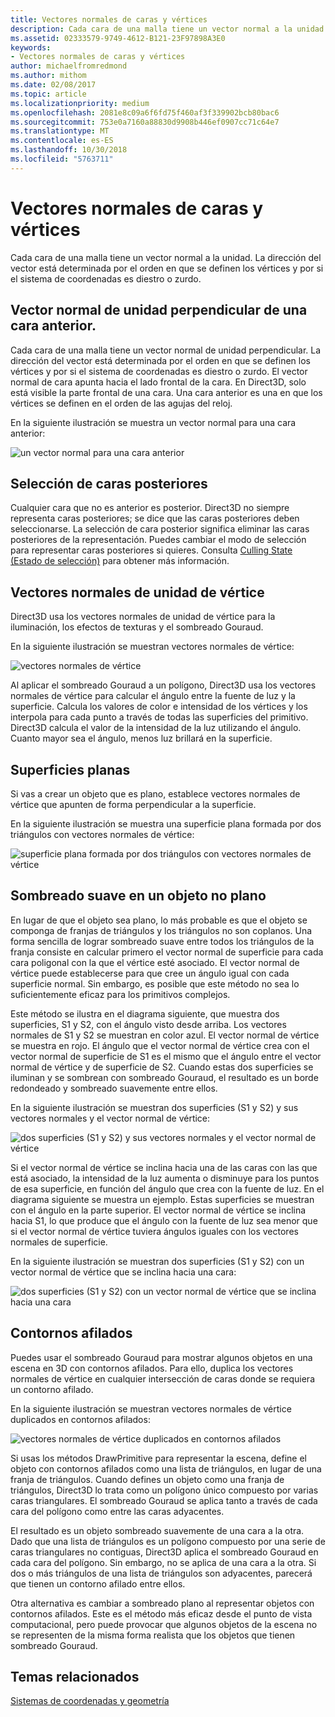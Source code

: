 ```yaml
---
title: Vectores normales de caras y vértices
description: Cada cara de una malla tiene un vector normal a la unidad. La dirección del vector está determinada por el orden en que se definen los vértices y por si el sistema de coordenadas es diestro o zurdo.
ms.assetid: 02333579-9749-4612-B121-23F97898A3E0
keywords:
- Vectores normales de caras y vértices
author: michaelfromredmond
ms.author: mithom
ms.date: 02/08/2017
ms.topic: article
ms.localizationpriority: medium
ms.openlocfilehash: 2081e8c09a6f6fd75f460af3f339902bcb80bac6
ms.sourcegitcommit: 753e0a7160a88830d9908b446ef0907cc71c64e7
ms.translationtype: MT
ms.contentlocale: es-ES
ms.lasthandoff: 10/30/2018
ms.locfileid: "5763711"
---
```

# <a name="face-and-vertex-normal-vectors"></a>Vectores normales de caras y vértices


Cada cara de una malla tiene un vector normal a la unidad. La dirección del vector está determinada por el orden en que se definen los vértices y por si el sistema de coordenadas es diestro o zurdo.

## <a name="span-idperpendicularunitnormalvectorforafrontfacespanspan-idperpendicularunitnormalvectorforafrontfacespanspan-idperpendicularunitnormalvectorforafrontfacespanperpendicular-unit-normal-vector-for-a-front-face"></a><span id="Perpendicular_unit_normal_vector_for_a_front_face"></span><span id="perpendicular_unit_normal_vector_for_a_front_face"></span><span id="PERPENDICULAR_UNIT_NORMAL_VECTOR_FOR_A_FRONT_FACE"></span>Vector normal de unidad perpendicular de una cara anterior.


Cada cara de una malla tiene un vector normal de unidad perpendicular. La dirección del vector está determinada por el orden en que se definen los vértices y por si el sistema de coordenadas es diestro o zurdo. El vector normal de cara apunta hacia el lado frontal de la cara. En Direct3D, solo está visible la parte frontal de una cara. Una cara anterior es una en que los vértices se definen en el orden de las agujas del reloj.

En la siguiente ilustración se muestra un vector normal para una cara anterior:

![un vector normal para una cara anterior](images/nrmlvect.png)

## <a name="span-idcullingbackfacesspanspan-idcullingbackfacesspanspan-idcullingbackfacesspanculling-back-faces"></a><span id="Culling_back_faces"></span><span id="culling_back_faces"></span><span id="CULLING_BACK_FACES"></span>Selección de caras posteriores


Cualquier cara que no es anterior es posterior. Direct3D no siempre representa caras posteriores; se dice que las caras posteriores deben seleccionarse. La selección de cara posterior significa eliminar las caras posteriores de la representación. Puedes cambiar el modo de selección para representar caras posteriores si quieres. Consulta [Culling State (Estado de selección)](https://msdn.microsoft.com/library/windows/desktop/bb204882) para obtener más información.

## <a name="span-idvertexunitnormalsspanspan-idvertexunitnormalsspanspan-idvertexunitnormalsspanvertex-unit-normals"></a><span id="Vertex_unit_normals"></span><span id="vertex_unit_normals"></span><span id="VERTEX_UNIT_NORMALS"></span>Vectores normales de unidad de vértice


Direct3D usa los vectores normales de unidad de vértice para la iluminación, los efectos de texturas y el sombreado Gouraud.

En la siguiente ilustración se muestran vectores normales de vértice:

![vectores normales de vértice](images/vertnrml.png)

Al aplicar el sombreado Gouraud a un polígono, Direct3D usa los vectores normales de vértice para calcular el ángulo entre la fuente de luz y la superficie. Calcula los valores de color e intensidad de los vértices y los interpola para cada punto a través de todas las superficies del primitivo. Direct3D calcula el valor de la intensidad de la luz utilizando el ángulo. Cuanto mayor sea el ángulo, menos luz brillará en la superficie.

## <a name="span-idflatsurfacesspanspan-idflatsurfacesspanspan-idflatsurfacesspanflat-surfaces"></a><span id="Flat_surfaces"></span><span id="flat_surfaces"></span><span id="FLAT_SURFACES"></span>Superficies planas


Si vas a crear un objeto que es plano, establece vectores normales de vértice que apunten de forma perpendicular a la superficie.

En la siguiente ilustración se muestra una superficie plana formada por dos triángulos con vectores normales de vértice:

![superficie plana formada por dos triángulos con vectores normales de vértice](images/flatvert.png)

## <a name="span-idsmoothshadingonanon-flatobjectspanspan-idsmoothshadingonanon-flatobjectspanspan-idsmoothshadingonanon-flatobjectspansmooth-shading-on-a-non-flat-object"></a><span id="Smooth_shading_on_a_non-flat_object"></span><span id="smooth_shading_on_a_non-flat_object"></span><span id="SMOOTH_SHADING_ON_A_NON-FLAT_OBJECT"></span>Sombreado suave en un objeto no plano


En lugar de que el objeto sea plano, lo más probable es que el objeto se componga de franjas de triángulos y los triángulos no son coplanos. Una forma sencilla de lograr sombreado suave entre todos los triángulos de la franja consiste en calcular primero el vector normal de superficie para cada cara poligonal con la que el vértice esté asociado. El vector normal de vértice puede establecerse para que cree un ángulo igual con cada superficie normal. Sin embargo, es posible que este método no sea lo suficientemente eficaz para los primitivos complejos.

Este método se ilustra en el diagrama siguiente, que muestra dos superficies, S1 y S2, con el ángulo visto desde arriba. Los vectores normales de S1 y S2 se muestran en color azul. El vector normal de vértice se muestra en rojo. El ángulo que el vector normal de vértice crea con el vector normal de superficie de S1 es el mismo que el ángulo entre el vector normal de vértice y de superficie de S2. Cuando estas dos superficies se iluminan y se sombrean con sombreado Gouraud, el resultado es un borde redondeado y sombreado suavemente entre ellos.

En la siguiente ilustración se muestran dos superficies (S1 y S2) y sus vectores normales y el vector normal de vértice:

![dos superficies (S1 y S2) y sus vectores normales y el vector normal de vértice](images/gvert.png)

Si el vector normal de vértice se inclina hacia una de las caras con las que está asociado, la intensidad de la luz aumenta o disminuye para los puntos de esa superficie, en función del ángulo que crea con la fuente de luz. En el diagrama siguiente se muestra un ejemplo. Estas superficies se muestran con el ángulo en la parte superior. El vector normal de vértice se inclina hacia S1, lo que produce que el ángulo con la fuente de luz sea menor que si el vector normal de vértice tuviera ángulos iguales con los vectores normales de superficie.

En la siguiente ilustración se muestran dos superficies (S1 y S2) con un vector normal de vértice que se inclina hacia una cara:

![dos superficies (S1 y S2) con un vector normal de vértice que se inclina hacia una cara](images/gvert2.png)

## <a name="span-idsharpedgesspanspan-idsharpedgesspanspan-idsharpedgesspansharp-edges"></a><span id="Sharp_edges"></span><span id="sharp_edges"></span><span id="SHARP_EDGES"></span>Contornos afilados


Puedes usar el sombreado Gouraud para mostrar algunos objetos en una escena en 3D con contornos afilados. Para ello, duplica los vectores normales de vértice en cualquier intersección de caras donde se requiera un contorno afilado.

En la siguiente ilustración se muestran vectores normales de vértice duplicados en contornos afilados:

![vectores normales de vértice duplicados en contornos afilados](images/shade1.png)

Si usas los métodos DrawPrimitive para representar la escena, define el objeto con contornos afilados como una lista de triángulos, en lugar de una franja de triángulos. Cuando defines un objeto como una franja de triángulos, Direct3D lo trata como un polígono único compuesto por varias caras triangulares. El sombreado Gouraud se aplica tanto a través de cada cara del polígono como entre las caras adyacentes.

El resultado es un objeto sombreado suavemente de una cara a la otra. Dado que una lista de triángulos es un polígono compuesto por una serie de caras triangulares no contiguas, Direct3D aplica el sombreado Gouraud en cada cara del polígono. Sin embargo, no se aplica de una cara a la otra. Si dos o más triángulos de una lista de triángulos son adyacentes, parecerá que tienen un contorno afilado entre ellos.

Otra alternativa es cambiar a sombreado plano al representar objetos con contornos afilados. Este es el método más eficaz desde el punto de vista computacional, pero puede provocar que algunos objetos de la escena no se representen de la misma forma realista que los objetos que tienen sombreado Gouraud.

## <a name="span-idrelated-topicsspanrelated-topics"></a><span id="related-topics"></span>Temas relacionados


[Sistemas de coordenadas y geometría](coordinate-systems-and-geometry.md)

 

 




